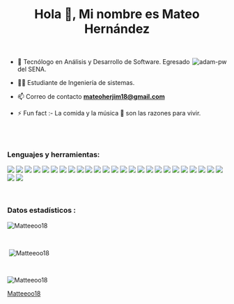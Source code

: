 <h1 align="center">Hola 👋, Mi nombre es Mateo Hernández</h1>

<br>

<p><img align="right" src="https://github.com/Adam-pw/Adam-pw/blob/main/animation_500_kxa883sd.gif" alt="adam-pw" /></p>


- 🌱 Tecnólogo en Análisis y Desarrollo de Software. Egresado del SENA.

- 🧑‍🎓 Estudiante de Ingeniería de sistemas.

- 📫 Correo de contacto **mateoherjim18@gmail.com**

- ⚡ Fun fact :- La comida y la música 🎵 son las razones para vivir.

<br>

<br>

<h3 align="left">Lenguajes y herramientas:</h3>
<p align="left"> 
<img src="https://img.shields.io/badge/css3-%231572B6.svg?style=for-the-badge&logo=css3&logoColor=white">
<img src="https://img.shields.io/badge/html5-%23E34F26.svg?style=for-the-badge&logo=html5&logoColor=white"> 
<img src="https://img.shields.io/badge/java-%23ED8B00.svg?style=for-the-badge&logo=openjdk&logoColor=white">
<img src="https://img.shields.io/badge/javascript-%23323330.svg?style=for-the-badge&logo=javascript&logoColor=%23F7DF1E">
<img src="https://img.shields.io/badge/php-%23777BB4.svg?style=for-the-badge&logo=php&logoColor=white">
<img src="https://img.shields.io/badge/python-3670A0?style=for-the-badge&logo=python&logoColor=ffdd54">
<img src="https://img.shields.io/badge/bootstrap-%238511FA.svg?style=for-the-badge&logo=bootstrap&logoColor=white">
<img src="https://img.shields.io/badge/laravel-%23FF2D20.svg?style=for-the-badge&logo=laravel&logoColor=white">
<img src="https://img.shields.io/badge/vuejs-%2335495e.svg?style=for-the-badge&logo=vuedotjs&logoColor=%234FC08D">
<img src="https://img.shields.io/badge/FastAPI-005571?style=for-the-badge&logo=fastapi">
<img src="https://img.shields.io/badge/CodeIgniter-%23EF4223.svg?style=for-the-badge&logo=codeIgniter&logoColor=white">
<img src="https://img.shields.io/badge/spring-%236DB33F.svg?style=for-the-badge&logo=spring&logoColor=white">
<img src="https://img.shields.io/badge/node.js-6DA55F?style=for-the-badge&logo=node.js&logoColor=white">
<img src="https://img.shields.io/badge/livewire-%234e56a6.svg?style=for-the-badge&logo=livewire&logoColor=white">
<img src="ttps://img.shields.io/badge/jinja-white.svg?style=for-the-badge&logo=jinja&logoColor=black">
<img src="https://img.shields.io/badge/vite-%23646CFF.svg?style=for-the-badge&logo=vite&logoColor=white">
<img src="https://img.shields.io/badge/mysql-4479A1.svg?style=for-the-badge&logo=mysql&logoColor=white">
<img src="https://img.shields.io/badge/MariaDB-003545?style=for-the-badge&logo=mariadb&logoColor=white">
<img src="https://img.shields.io/badge/git-%23F05033.svg?style=for-the-badge&logo=git&logoColor=white">
<img src="https://img.shields.io/badge/github-%23121011.svg?style=for-the-badge&logo=github&logoColor=white">
<img src="https://img.shields.io/badge/OneDrive-0078D4.svg?style=for-the-badge&logo=microsoftonedrive&logoColor=white">
<img src="https://img.shields.io/badge/Visual%20Studio%20Code-0078d7.svg?style=for-the-badge&logo=visual-studio-code&logoColor=white">
<img src="https://img.shields.io/badge/NetBeansIDE-1B6AC6.svg?style=for-the-badge&logo=apache-netbeans-ide&logoColor=white">
<img src="https://img.shields.io/badge/android%20studio-346ac1?style=for-the-badge&logo=android%20studio&logoColor=white">
<img src="https://img.shields.io/badge/sublime_text-%23575757.svg?style=for-the-badge&logo=sublime-text&logoColor=important">
<img src="https://img.shields.io/badge/power_bi-F2C811?style=for-the-badge&logo=powerbi&logoColor=black">
<img src="https://img.shields.io/badge/adobe%20illustrator-%23FF9A00.svg?style=for-the-badge&logo=adobe%20illustrator&logoColor=white">
</p>

<br>

<h3>Datos estadísticos :</h3>
<p><img align="center"
    src="https://github-readme-stats.vercel.app/api/top-langs?username=Matteeoo18&show_icons=true&locale=en&bg_color=0d1117&text_color=ffffff&layout=compact"
    alt="Matteeoo18" 
    bg_color=#808080/></p>

<br>

<p>&nbsp;<img align="center" src="https://github-readme-stats.vercel.app/api?username=Matteeoo18&show_icons=true&locale=en&bg_color=0d1117&text_color=ffffff&repo=convoychat"
    alt="Matteeoo18" /></p>

<br>

<p><img align="center" src="https://github-readme-streak-stats.herokuapp.com/?user=Matteeoo18&theme=dark&background=0d1117&date_format=M%20j%5B%2C%20Y%5D" alt="Matteeoo18" /></p>
      

[Matteeoo18](https://github.com/Matteeoo18)
